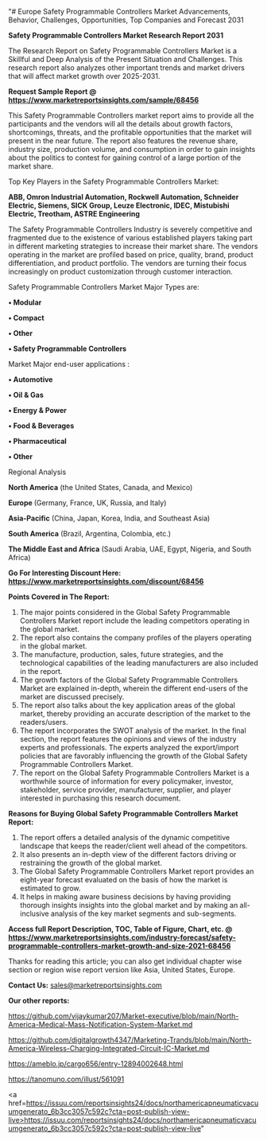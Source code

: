"# Europe Safety Programmable Controllers Market Advancements, Behavior, Challenges, Opportunities, Top Companies and Forecast 2031

<strong>Safety Programmable Controllers Market Research Report 2031</strong>

The Research Report on Safety Programmable Controllers Market is a Skillful and Deep Analysis of the Present Situation and Challenges. This research report also analyzes other important trends and market drivers that will affect market growth over 2025-2031.

<strong>Request Sample Report @ <a href=https://www.marketreportsinsights.com/sample/68456>https://www.marketreportsinsights.com/sample/68456</a></strong>

This Safety Programmable Controllers market report aims to provide all the participants and the vendors will all the details about growth factors, shortcomings, threats, and the profitable opportunities that the market will present in the near future. The report also features the revenue share, industry size, production volume, and consumption in order to gain insights about the politics to contest for gaining control of a large portion of the market share.

Top Key Players in the Safety Programmable Controllers Market:

<strong>ABB, Omron Industrial Automation, Rockwell Automation, Schneider Electric, Siemens, SICK Group, Leuze Electronic, IDEC, Mistubishi Electric, Treotham, ASTRE Engineering</strong>

The Safety Programmable Controllers Industry is severely competitive and fragmented due to the existence of various established players taking part in different marketing strategies to increase their market share. The vendors operating in the market are profiled based on price, quality, brand, product differentiation, and product portfolio. The vendors are turning their focus increasingly on product customization through customer interaction.

Safety Programmable Controllers Market Major Types are:

<strong>• Modular

• Compact

• Other

• Safety Programmable Controllers</strong>

Market Major end-user applications :

<strong>• Automotive

• Oil & Gas

• Energy & Power

• Food & Beverages

• Pharmaceutical

• Other</strong>

Regional Analysis

</u><strong><b>North America</b></strong> (the United States, Canada, and Mexico)

<strong><b>Europe </b></strong>(Germany, France, UK, Russia, and Italy)

<strong><b>Asia-Pacific</b></strong> (China, Japan, Korea, India, and Southeast Asia)

<strong><b>South America</b></strong> (Brazil, Argentina, Colombia, etc.)

<strong><b>The Middle East and Africa</b></strong> (Saudi Arabia, UAE, Egypt, Nigeria, and South Africa)

<strong>Go For Interesting Discount Here: <a href=https://www.marketreportsinsights.com/discount/68456>https://www.marketreportsinsights.com/discount/68456</a></strong>

<strong>Points Covered in The Report:</strong>
<ol>
  <li>The major points considered in the Global Safety Programmable Controllers Market report include the leading competitors operating in the global market.</li>
  <li>The report also contains the company profiles of the players operating in the global market.</li>
  <li>The manufacture, production, sales, future strategies, and the technological capabilities of the leading manufacturers are also included in the report.</li>
  <li>The growth factors of the Global Safety Programmable Controllers Market are explained in-depth, wherein the different end-users of the market are discussed precisely.</li>
  <li>The report also talks about the key application areas of the global market, thereby providing an accurate description of the market to the readers/users.</li>
  <li>The report incorporates the SWOT analysis of the market. In the final section, the report features the opinions and views of the industry experts and professionals. The experts analyzed the export/import policies that are favorably influencing the growth of the Global Safety Programmable Controllers Market.</li>
  <li>The report on the Global Safety Programmable Controllers Market is a worthwhile source of information for every policymaker, investor, stakeholder, service provider, manufacturer, supplier, and player interested in purchasing this research document.</li>
</ol>
<strong>Reasons for Buying Global Safety Programmable Controllers Market Report:</strong>

<ol>
  <li>The report offers a detailed analysis of the dynamic competitive landscape that keeps the reader/client well ahead of the competitors.</li>
  <li>It also presents an in-depth view of the different factors driving or restraining the growth of the global market.</li>
  <li>The Global Safety Programmable Controllers Market report provides an eight-year forecast evaluated on the basis of how the market is estimated to grow.</li>
  <li>It helps in making aware business decisions by having providing thorough insights insights into the global market and by making an all-inclusive analysis of the key market segments and sub-segments.</li>
</ol>
<strong>Access full Report Description, TOC, Table of Figure, Chart, etc. @ <a href=https://www.marketreportsinsights.com/industry-forecast/safety-programmable-controllers-market-growth-and-size-2021-68456>https://www.marketreportsinsights.com/industry-forecast/safety-programmable-controllers-market-growth-and-size-2021-68456</a></strong>


Thanks for reading this article; you can also get individual chapter wise section or region wise report version like Asia, United States, Europe.

<strong>Contact Us:</strong>
sales@marketreportsinsights.com

<strong>Our other reports:</strong>

<a href=https://github.com/vijaykumar207/Market-executive/blob/main/North-America-Medical-Mass-Notification-System-Market.md>https://github.com/vijaykumar207/Market-executive/blob/main/North-America-Medical-Mass-Notification-System-Market.md</a>

<a href=https://github.com/digitalgrowth4347/Marketing-Trands/blob/main/North-America-Wireless-Charging-Integrated-Circuit-IC-Market.md>https://github.com/digitalgrowth4347/Marketing-Trands/blob/main/North-America-Wireless-Charging-Integrated-Circuit-IC-Market.md</a>

<a href=https://ameblo.jp/cargo656/entry-12894002648.html>https://ameblo.jp/cargo656/entry-12894002648.html</a>

<a href=https://tanomuno.com/illust/561091>https://tanomuno.com/illust/561091</a>

<a href=https://issuu.com/reportsinsights24/docs/northamericapneumaticvacuumgenerato_6b3cc3057c592c?cta=post-publish-view-live>https://issuu.com/reportsinsights24/docs/northamericapneumaticvacuumgenerato_6b3cc3057c592c?cta=post-publish-view-live</a>"
